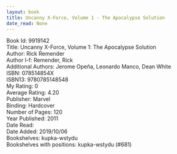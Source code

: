 ```yaml
---
layout: book
title: Uncanny X-Force, Volume 1 - The Apocalypse Solution
date_read: None
---
```


Book Id: 9919142<br />
Title: Uncanny X-Force, Volume 1: The Apocalypse Solution<br />
Author: Rick Remender<br />
Author l-f: Remender, Rick<br />
Additional Authors: Jerome Opeña, Leonardo Manco, Dean White<br />
ISBN: 078514854X<br />
ISBN13: 9780785148548<br />
My Rating: 0<br />
Average Rating: 4.20<br />
Publisher: Marvel<br />
Binding: Hardcover<br />
Number of Pages: 120<br />
Year Published: 2011<br />
Date Read: <br />
Date Added: 2019/10/06<br />
Bookshelves: kupka-wstydu<br />
Bookshelves with positions: kupka-wstydu (#681)<br />

